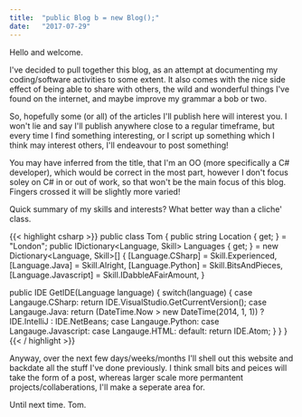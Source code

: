 ```yaml
---
title:  "public Blog b = new Blog();"
date:   "2017-07-29"
---
```


Hello and welcome. 

I've decided to pull together this blog, as an attempt at documenting my coding/software activities to some extent. It also comes with the nice side effect of being able to share with others, the wild and wonderful things I've found on the internet, and maybe improve my grammar a bob or two.

So, hopefully some (or all) of the articles I'll publish here will interest you. I won't lie and say I'll publish anywhere close to a regular timeframe, but every time I find something interesting, or I script up something which I think may interest others, I'll endeavour to post something!

You may have inferred from the title, that I'm an OO (more specifically a C# developer), which would be correct in the most part, however I don't focus soley on C# in or out of work, so that won't be the main focus of this blog. Fingers crossed it will be slightly more varied!

Quick summary of my skills and interests? What better way than a cliche' class.

{{< highlight csharp >}}
public class Tom 
{
  public string Location { get; } = "London";
  public IDictionary<Language, Skill> Languages { get; } = new Dictionary<Language, Skill>[]
  {
    [Language.CSharp] = Skill.Experienced,
    [Language.Java] = Skill.Alright,
    [Language.Python] = Skill.BitsAndPieces,
    [Language.Javascript] = Skill.IDabbleAFairAmount,
  }

  public IDE GetIDE(Language language)
  {
    switch(language)
    {
      case Langauge.CSharp: return IDE.VisualStudio.GetCurrentVersion();
      case Langauge.Java: return (DateTime.Now > new DateTime(2014, 1, 1)) ? IDE.IntelliJ : IDE.NetBeans;
      case Langauge.Python:
      case Langauge.Javascript:
      case Langauge.HTML:
      default: return IDE.Atom;
    }
  }
}
{{< / highlight >}}

Anyway, over the next few days/weeks/months I'll shell out this website and backdate all the stuff I've done previously. I think small bits and peices will take the form of a post, whereas larger scale more permantent projects/collaberations, I'll make a seperate area for.

Until next time.
Tom.
